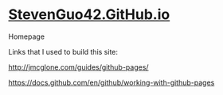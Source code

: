 # [StevenGuo42.GitHub.io](https://stevenguo42.github.io/)
Homepage 

Links that I used to build this site:

http://jmcglone.com/guides/github-pages/

https://docs.github.com/en/github/working-with-github-pages
